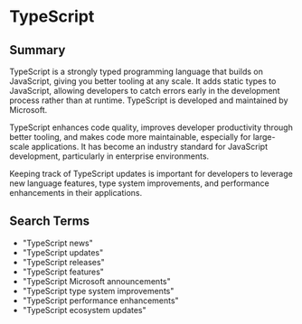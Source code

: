 # TypeScript

## Summary

TypeScript is a strongly typed programming language that builds on JavaScript, giving you better tooling at any scale. It adds static types to JavaScript, allowing developers to catch errors early in the development process rather than at runtime. TypeScript is developed and maintained by Microsoft.

TypeScript enhances code quality, improves developer productivity through better tooling, and makes code more maintainable, especially for large-scale applications. It has become an industry standard for JavaScript development, particularly in enterprise environments.

Keeping track of TypeScript updates is important for developers to leverage new language features, type system improvements, and performance enhancements in their applications.

## Search Terms

- "TypeScript news"
- "TypeScript updates"
- "TypeScript releases"
- "TypeScript features"
- "TypeScript Microsoft announcements"
- "TypeScript type system improvements"
- "TypeScript performance enhancements"
- "TypeScript ecosystem updates"